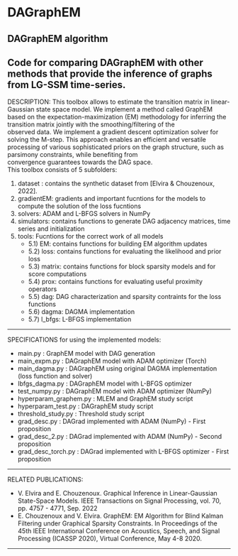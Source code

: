 # DAGraphEM
DAGraphEM algorithm 
------------------------------------------------------------------------------------
Code for comparing DAGraphEM with other methods that provide the inference of graphs from LG-SSM time-series.
------------------------------------------------------------------------------------
DESCRIPTION:
This toolbox allows to estimate the transition matrix in linear-Gaussian state space model. 
We implement a method called GraphEM based on the expectation-maximization (EM) 
methodology for inferring the transition matrix jointly with the smoothing/filtering of the  
observed data. We implement a gradient descent optimization solver  for solving the 
M-step. This approach enables an efficient and versatile processing of various sophisticated 
priors on the graph structure, such as parsimony constraints, while benefiting from  
convergence guarantees towards the DAG space.  
This toolbox consists of 5 subfolders:
1) dataset  : contains the synthetic dataset from [Elvira & Chouzenoux, 2022]. 
2) gradientEM: gradients and important fucntions for the models to compute the solution of the loss fucntions
3) solvers: ADAM and L-BFGS solvers in NumPy
4) simulators: contains functions to generate DAG adjacency matrices, time series and initialization
5) tools: Fucntions for the correct work of all models
    * 5.1) EM: contains functions for building EM algorithm updates
    * 5.2) loss: contains functions for evaluating the likelihood and prior loss
    * 5.3) matrix: contains functions for block sparsity models and for score computations
    * 5.4) prox: contains functions for evaluating useful proximity operators
    * 5.5) dag: DAG characterization and sparsity contraints for the loss functions
    * 5.6) dagma: DAGMA implementation
    * 5.7) l_bfgs: L-BFGS implementation
------------------------------------------------------------------------------------
SPECIFICATIONS for using the implemented models:
* main.py : GraphEM model with DAG generation
* main_expm.py : DAGraphEM model with ADAM optimizer (Torch)
* main_dagma.py : DAGraphEM using original DAGMA implementation (loss function and solver) 
* lbfgs_dagma.py : DAGraphEM model with L-BFGS optimizer
* test_numpy.py : DAGraphEM model with ADAM optimizer (NumPy)
* hyperparam_graphem.py : MLEM and GraphEM study script
* hyperparam_test.py : DAGraphEM study script
* threshold_study.py : Threshold study script
* grad_desc.py : DAGrad implemented with ADAM (NumPy) - First proposition
* grad_desc_2.py : DAGrad implemented with ADAM (NumPy) - Second proposition
* grad_desc_torch.py : DAGrad implemented with L-BFGS optimizer - First proposition

------------------------------------------------------------------------------------
RELATED PUBLICATIONS:
 * V. Elvira and E. Chouzenoux. Graphical Inference in Linear-Gaussian State-Space Models. IEEE Transactions on Signal Processing, vol. 70, pp. 4757 - 4771, Sep. 2022
 * E. Chouzenoux and V. Elvira.  GraphEM: EM Algorithm for Blind Kalman Filtering under Graphical Sparsity Constraints. In Proceedings of the 45th IEEE International Conference on Acoustics, Speech, and Signal Processing (ICASSP 2020), Virtual Conference, May 4-8 2020.
---------
